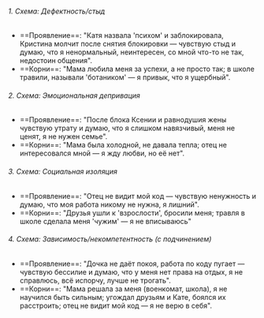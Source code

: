 ###### 1. Схема: Дефектность/стыд

- ==Проявление==: "Катя назвала 'психом' и заблокировала, Кристина молчит после снятия блокировки — чувствую стыд и думаю, что я ненормальный, неинтересен, со мной что-то не так, недостоин общения".
 - ==Корни==: "Мама любила меня за успехи, а не просто так; в школе травили, называли 'ботаником' — я привык, что я ущербный".

###### 2. Схема: Эмоциональная депривация

- ==Проявление==: "После блока Ксении и равнодушия жены чувствую утрату и думаю, что я слишком навязчивый, меня не ценят, я не нужен семье".
- ==Корни==: "Мама была холодной, не давала тепла; отец не интересовался мной — я жду любви, но её нет".

###### 3. Схема: Социальная изоляция

- ==Проявление==: "Отец не видит мой код — чувствую ненужность и думаю, что моя работа никому не нужна, я лишний".
 - ==Корни==: "Друзья ушли к 'взрослости', бросили меня; травля в школе сделала меня 'чужим' — я не вписываюсь"

###### 4. Схема: Зависимость/некомпетентность (с подчинением)

- ==Проявление==: "Дочка не даёт покоя, работа по коду пугает — чувствую бессилие и думаю, что у меня нет права на отдых, я не справлюсь, всё испорчу, лучше не трогать". 
- ==Корни==: "Мама решала за меня (военкомат, школа), я не научился быть сильным; угождал друзьям и Кате, боялся их расстроить; отец не видит мой код — я не верю в себя".
   